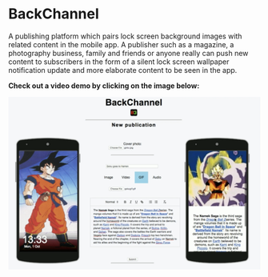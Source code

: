 # BackChannel
A publishing platform which pairs lock screen background images with related content in the mobile app. A publisher such as a magazine, a photography business, family and friends or anyone really can push new content to subscribers in the form of a silent lock screen wallpaper notification update and more elaborate content to be seen in the app.

**Check out a video demo by clicking on the image below:**

[![YouTube Demo](https://github.com/iojupiter/BackChannel/blob/main/Screenshot%202023-04-03%20at%2017.57.55.png?raw=true)](https://youtu.be/cPqmt4AYxDw)


